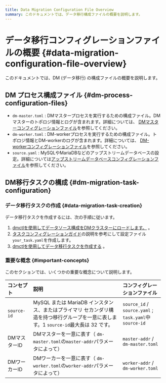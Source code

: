 ```yaml
---
title: Data Migration Configuration File Overview
summary: このドキュメントでは、データ移行構成ファイルの概要を説明します。
---
```


# データ移行コンフィグレーションファイルの概要 {#data-migration-configuration-file-overview}

このドキュメントでは、DM (データ移行) の構成ファイルの概要を説明します。

## DM プロセス構成ファイル {#dm-process-configuration-files}

-   `dm-master.toml` : DMマスタープロセスを実行するための構成ファイル。DMマスターのトポロジ情報とログが含まれます。詳細については、 [DMマスターコンフィグレーションファイル](/dm/dm-master-configuration-file.md)を参照してください。
-   `dm-worker.toml` : DM-workerプロセスを実行するための構成ファイル。トポロジ情報とDM-workerのログが含まれます。詳細については、 [DM-workerコンフィグレーションファイル](/dm/dm-worker-configuration-file.md)を参照してください。
-   `source.yaml` : MySQLやMariaDBなどのアップストリームデータベースの設定。詳細については[アップストリームデータベースコンフィグレーションファイル](/dm/dm-source-configuration-file.md)を参照してください。

## DM移行タスクの構成 {#dm-migration-task-configuration}

### データ移行タスクの作成 {#data-migration-task-creation}

データ移行タスクを作成するには、次の手順に従います。

1.  [dmctlを使用してデータソース構成をDMクラスターにロードします。](/dm/dm-manage-source.md#operate-data-source) 。
2.  [タスクコンフィグレーションガイド](/dm/dm-task-configuration-guide.md)の説明を参考にして設定ファイル`your_task.yaml`を作成します。
3.  [dmctlを使用してデータ移行タスクを作成する](/dm/dm-create-task.md) 。

### 重要な概念 {#important-concepts}

このセクションでは、いくつかの重要な概念について説明します。

| コンセプト       | 説明                                                                                  | コンフィグレーションファイル                                             |
| :---------- | :---------------------------------------------------------------------------------- | :--------------------------------------------------------- |
| `source-id` | MySQL または MariaDB インスタンス、またはプライマリ セカンダリ構造を持つ移行グループを一意に表します。1 `source-id`最大長は 32 です。 | `source_id` / `source.yaml` ;<br/> `task.yaml`中`source-id` |
| DMマスターID    | DMマスターを一意に表す（ `dm-master.toml`の`master-addr`パラメータによって）                              | `master-addr` / `dm-master.toml`                           |
| DMワーカーID    | DMワーカーを一意に表す（ `dm-worker.toml`の`worker-addr`パラメータによって）                              | `worker-addr` / `dm-worker.toml`                           |

